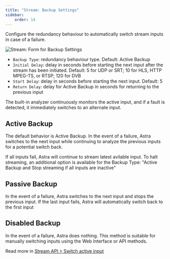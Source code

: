 ```yaml
---
title: "Stream: Backup Settings"
sidebar:
    order: 14
---
```


Configure the redundancy behaviour to automatically switch stream inputs in case of a failure.

![Stream: Form for Backup Settings](https://cdn.cesbo.com/help/astra/admin-guide/stream/backup.png)

- `Backup Type`: redundancy behaviour type. Default: Active Backup
- `Initial Delay`: delay in seconds before starting the next input after the stream has been initiated. Default: 5 for UDP or SRT; 10 for HLS, HTTP MPEG-TS, or RTSP; 120 for DVB
- `Start Delay`: delay in seconds before starting the next input. Default: 5
- `Return Delay`: delay for Active Backup in seconds for returning to the previous input

The built-in analyzer continuously monitors the active input, and if a fault is detected, it immediately switches to an alternate input.

## Active Backup

The default behavior is Active Backup. In the event of a failure, Astra switches to the next input while continuing to analyze the previous inputs for a potential switch back.

If all inputs fail, Astra will continue to stream latest avilable input. To halt streaming, an additional option is available for the Backup Type: "Active Backup and Stop streaming if all inputs are inactive"

## Passive Backup

In the event of a failure, Astra switches to the next input and stops the previous input. If the last input fails, Astra will automatically switch back to the first input

## Disabled Backup

In the event of a failure, Astra does nothing. This method is suitable for manually switching inputs using the Web Interface or API methods.

Read more in [Stream API > Switch active input](/en/astra/api/stream/#switch-active-input)

